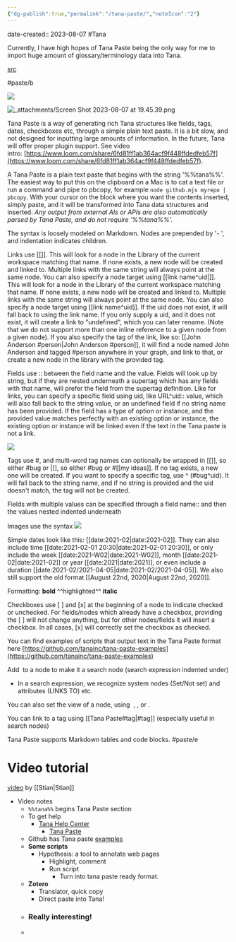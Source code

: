 ```yaml
---
{"dg-publish":true,"permalink":"/tana-paste/","noteIcon":"2"}
---
```


date-created:: 2023-08-07
#Tana 

Currently, I have high hopes of Tana Paste being the only way for me to import huge amount of glossary/terminology data into Tana.

[src](https://help.tana.inc/build-tutorials/tana-paste.html#:~:text=A%20Tana%20Paste%20is%20a,mjs%20myrepo%20%7C%20pbcopy%60.)

#paste/b 

![](https://firebasestorage.googleapis.com/v0/b/tagr-prod.appspot.com/o/notespace%2Fshaklev%40gmail.com%2Fuploads%2F2022-09-29T15%3A28%3A52.417Z-image.png?alt=media&token=8335be49-122a-48e4-a0f6-c26a8a2b04bf)

![_attachments/Screen Shot 2023-08-07 at 19.45.39.png](/img/user/_attachments/Screen%20Shot%202023-08-07%20at%2019.45.39.png)

Tana Paste is a way of generating rich Tana structures like fields, tags, dates, checkboxes etc, through a simple plain text paste. It is a bit slow, and not designed for inputting large amounts of information. In the future, Tana will offer proper plugin support. See video intro: [https://www.loom.com/share/6fd81ff1ab364acf9f448ffdedfeb57f](https://www.loom.com/share/6fd81ff1ab364acf9f448ffdedfeb57f).

A Tana Paste is a plain text paste that begins with the string '%%tana%%'. The easiest way to put this on the clipboard on a Mac is to cat a text file or run a command and pipe to pbcopy, for example `node github.mjs myrepo | pbcopy`. With your cursor on the block where you want the contents inserted, simply paste, and it will be transformed into Tana data structures and inserted. _Any output from external AIs or APIs are also automatically parsed by Tana Paste, and do not require '%%tana%%'._

The syntax is loosely modeled on Markdown. Nodes are prepended by '- ', and indentation indicates children.

Links use [[]]. This will look for a node in the Library of the current workspace matching that name. If none exists, a new node will be created and linked to. Multiple links with the same string will always point at the same node. You can also specify a node target using [[link name^uid\|]]. This will look for a node in the Library of the current workspace matching that name. If none exists, a new node will be created and linked to. Multiple links with the same string will always point at the same node. You can also specify a node target using [[link name^uid]]. If the uid does not exist, it will fall back to using the link name. If you only supply a uid, and it does not exist, it will create a link to "undefined", which you can later rename. (Note that we do not support more than one inline reference to a given node from a given node). If you also specify the tag of the link, like so: [[John Anderson #person\|John Anderson #person]], it will find a node named John Anderson and tagged #person anywhere in your graph, and link to that, or create a new node in the library with the provided tag.

Fields use :: between the field name and the value. Fields will look up by string, but if they are nested underneath a supertag which has any fields with that name, will prefer the field from the supertag definition. Like for links, you can specify a specific field using uid, like URL^uid:: value, which will also fall back to the string value, or an undefined field if no string name has been provided. If the field has a type of option or instance, and the provided value matches perfectly with an existing option or instance, the existing option or instance will be linked even if the text in the Tana paste is not a link.

![](https://firebasestorage.googleapis.com/v0/b/tagr-prod.appspot.com/o/notespace%2Fshaklev%40gmail.com%2Fuploads%2F2023-04-28T06%3A29%3A33.071Z-image.png?alt=media&token=eba9d2db-e270-44c5-b9b0-62ce9a6e3c88)

Tags use #, and multi-word tag names can optionally be wrapped in [[]], so either #bug or \|]], so either #bug or #[[my ideas]]. If no tag exists, a new one will be created. If you want to specify a specific tag, use ^ (#bug^uid). It will fall back to the string name, and if no string is provided and the uid doesn't match, the tag will not be created.

Fields with multiple values can be specified through a field name:: and then the values nested indented underneath

Images use the syntax ![](https://image.url)

Simple dates look like this: [[date:2021-02\|date:2021-02]]. They can also include time [[date:2021-02-01 20:30\|date:2021-02-01 20:30]], or only include the week [[date:2021-W02\|date:2021-W02]], month [[date:2021-02\|date:2021-02]] or year [[date:2021\|date:2021]], or even include a duration [[date:2021-02/2021-04-05\|date:2021-02/2021-04-05]]. We also still support the old format [[August 22nd, 2020\|August 22nd, 2020]].

Formatting: **bold** ^^highlighted^^ __italic__

Checkboxes use [ ] and [x] at the beginning of a node to indicate checked or unchecked. For fields/nodes which already have a checkbox, providing the [ ] will not change anything, but for other nodes/fields it will insert a checkbox. In all cases, [x] will correctly set the checkbox as checked.

You can find examples of scripts that output text in the Tana Paste format here [https://github.com/tanainc/tana-paste-examples](https://github.com/tanainc/tana-paste-examples)

Add  to a node to make it a search node (search expression indented under)

- In a search expression, we recognize system nodes (Set/Not set) and attributes (LINKS TO) etc.
    

You can also set the view of a node, using  , , or .

You can link to a tag using [[Tana Paste#tag\|#tag]] (especially useful in search nodes)

Tana Paste supports Markdown tables and code blocks.
#paste/e 
# Video tutorial
[video](https://www.loom.com/share/6fd81ff1ab364acf9f448ffdedfeb57f) by [[Stian\|Stian]]
- Video notes
	- `%%tana%%` begins Tana Paste section
	- To get help
		- [Tana Help Center](https://help.tana.inc/)
			- [Tana Paste](https://help.tana.inc/build-tutorials/tana-paste.html)
	- Github has Tana paste [examples](https://github.com/tanainc/tana-paste-examples)
	- **Some scripts**
		- Hypothesis: a tool to annotate web pages
			- Highlight, comment
			- Run script
				- Turn into tana paste ready format.
	- **Zotero**
		- Translator, quick copy
		- Direct paste into Tana!
	- ### Really interesting!
	- 